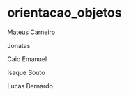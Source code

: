 # orientacao_objetos
<p>Mateus Carneiro</p>
<p>Jonatas</p>
<p>Caio Emanuel</p>
<P>Isaque Souto</P>
<p>Lucas Bernardo</p>
